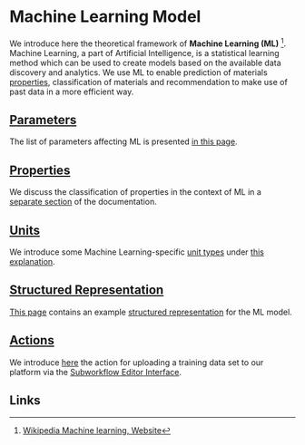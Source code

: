 # Machine Learning Model

We introduce here the theoretical framework of **Machine Learning (ML)** [^1]. Machine Learning, a part of Artificial Intelligence, is a statistical learning method which can be used to create models based on the available data discovery and analytics. We use ML to enable prediction of materials [properties](../../properties/overview.md), classification of materials and recommendation to make use of past data in a more efficient way.

## [Parameters](parameters.md)

The list of parameters affecting ML is presented [in this page](parameters.md).

## [Properties](../../properties/classification/machine-learning.md)

We discuss the classification of properties in the context of ML in a [separate section](../../properties/classification/machine-learning.md) of the documentation.

## [Units](units.md)

We introduce some Machine Learning-specific [unit types](../../workflows/components/units.md) under [this explanation](units.md).

## [Structured Representation](data.md)

[This page](data.md) contains an example [structured representation](../../data-structured/overview.md) for the ML model.

## [Actions](actions.md)

We introduce [here](actions.md) the action for uploading a training data set to our platform via the [Subworkflow Editor Interface](../../workflow-designer/subworkflow-editor/overview.md). 

## Links

[^1]: [Wikipedia Machine learning, Website](https://en.wikipedia.org/wiki/Machine_learning)
